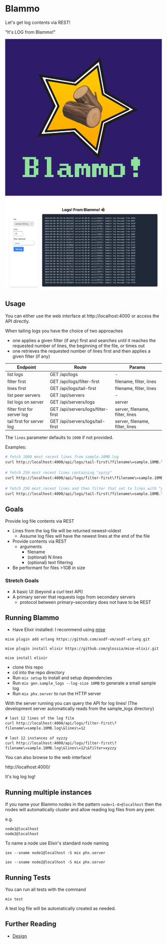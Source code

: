 # Blammo

Let's get log contents via REST!

"It's LOG from Blammo!"

![Blammo Logo](./images/logo.png)

![Blammo Web Interface](./images/web-interface.png)

## Usage

You can either use the web interface at http://localhost:4000 or access the API directly.

When tailing logs you have the choice of two approaches

- one applies a given filter (if any) first and searches until it reaches the requested number of lines, the beginning of the file, or times out
- one retrieves the requested number of lines first and then applies a given filter (if any)

| Endpoint                    | Route                              | Params                          |
| --------------------------- | ---------------------------------- | ------------------------------- |
| list logs                   | GET /api/logs                      | -                               |
| filter first                | GET /api/logs/filter-first         | filename, filter, lines         |
| lines first                 | GET /api/logs/tail-first           | filename, filter, lines         |
| list peer servers           | GET /api/servers                   | -                               |
| list logs on server         | GET /api/servers/logs              | server                          |
| filter first for server log | GET /api/servers/logs/filter-first | server, filename, filter, lines |
| tail first for server log   | GET /api/servers/logs/tail-first   | server, filename, filter, lines |

The `lines` parameter defaults to `1000` if not provided.

Examples:

```bash
# fetch 1000 most recent lines from sample.10MB.log
curl http://localhost:4000/api/logs/tail-first\?filename\=sample.10MB.log

# fetch 250 most recent lines containing "xyzzy"
curl http://localhost:4000/api/logs/filter-first\?filename\=sample.10MB.log\&filter=xyzzy\&lines=250

# fetch 250 most recent lines and then filter that set to lines with "plugh"
curl http://localhost:4000/api/logs/tail-first\?filename\=sample.10MB.log\&filter=xyzzy\&lines=250
```

## Goals

Provide log file contents via REST

- Lines from the log file will be returned newest–oldest
  - Assume log files will have the newest lines at the end of the file
- Provide contents via REST
  - arguments
    - filename
    - (optional) N lines
    - (optional) text filtering
- Be performant for files >1GB in size

### Stretch Goals

- A basic UI (beyond a curl text API)
- A primary server that requests logs from secondary servers
  - protocol between primary–secondary does not have to be REST

## Running Blammo

- Have Elixir installed: I recommend using [mise](https://mise.jdx.dev/)

```
mise plugin add erlang https://github.com/asdf-vm/asdf-erlang.git
```

```
mise plugin install elixir https://github.com/glossia/mise-elixir.git
```

```
mise install elixir
```

- clone this repo
- cd into the repo directory
- Run `mix setup` to install and setup dependencies
- Run `mix gen.sample_logs --log-size 10MB` to generate a small sample log
- Run `mix phx.server` to run the HTTP server

With the server running you can query the API for log lines! (The development server automatically reads from the sample_logs directory)

```
# last 12 lines of the log file
curl http://localhost:4000/api/logs/filter-first\?filename\=sample.10MB.log\&lines\=12

# last 12 instances of xyzzy
curl http://localhost:4000/api/logs/filter-first\?filename\=sample.10MB.log\&lines\=12\&filter=xyzzy
```

You can also browse to the web interface!

http://localhost:4000/

It's log log log!

## Running multiple instances

If you name your Blammo nodes in the pattern `node<1-4>@localhost` then the nodes will
automatically cluster and allow reading log files from any peer.

e.g.

```
node1@localhost
node2@localhost
```

To name a node use Elixir's standard node naming

```
iex --sname node1@localhost -S mix phx.server
```

```
iex --sname node2@localhost -S mix phx.server
```

## Running Tests

You can run all tests with the command

```
mix test
```

A test log file will be automatically created as needed.

## Further Reading

- [Design](./DESIGN.md)
